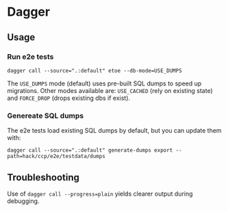 # Dagger

## Usage

### Run e2e tests

    dagger call --source=".:default" etoe --db-mode=USE_DUMPS

The `USE_DUMPS` mode (default) uses pre-built SQL dumps to speed up migrations.
Other modes available are: `USE_CACHED` (rely on existing state) and
`FORCE_DROP` (drops existing dbs if exist).

### Genereate SQL dumps

The e2e tests load existing SQL dumps by default, but you can update them with:

    dagger call --source=".:default" generate-dumps export --path=hack/ccp/e2e/testdata/dumps

## Troubleshooting

Use of `dagger call --progress=plain` yields clearer output during debugging.
